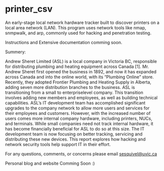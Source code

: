 # printer_csv

An early-stage local network hardware tracker built to discover printers on a local area network (LAN). This program uses network tools like nmap, snmpwalk, and arp, commonly used for hacking and penetration testing.

Instructions and Extensive documentation comming soon.

Summery:

Andrew Sheret Limited (ASL) is a local company in Victoria BC, responsible for distributing
plumbing and heating equipment across Canada [1]. Mr. Andrew Sheret first opened the business
in 1892, and now it has expanded across Canada and into the online world, with its “Plumbing
Online” store. Recently, they adopted Frontier Plumbing and Heating Supply in Alberta, adding
seven more distribution branches to the business. ASL is transitioning from a small to enterpriselevel
company. This transition involves adding new members and employees, as well as building
technical capabilities. ASL’s IT development team has accomplished significant upgrades to the
company network to allow more users and services for their employees and customers. However,
with the increased number of users comes more internal company hardware, including printers,
NUCs, and terminals. While small companies need not track internal hardware, it has become
financially beneficial for ASL to do so at this size. The IT development team is now focusing on
better tracking, servicing and distributing these new devices. This report explores how hacking
and network security tools help support IT in their effort.

For any questions, comments, or concerns please email sesquivel@uvic.ca

Personal blog and website Comming Soon :)
